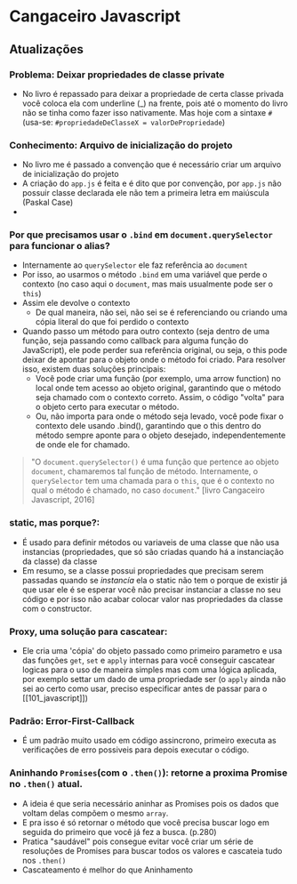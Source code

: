 # Cangaceiro Javascript

## Atualizações

### Problema: Deixar propriedades de classe __private__
- No livro é repassado para deixar a propriedade de certa classe privada você coloca ela com underline (_) na frente, pois até o momento do livro não se tinha como fazer isso nativamente. Mas hoje com a sintaxe ```#``` (usa-se: ```#propriedadeDeClasseX = valorDePropriedade```) 

### Conhecimento: Arquivo de inicialização do projeto
- No livro me é passado a convenção que é necessário criar um arquivo de inicialização do projeto
- A criação do `app.js` é feita e é dito que por convenção, por `app.js` não possuir classe declarada ele não tem a primeira letra em maiúscula (Paskal Case)
-  

### Por que precisamos usar o `.bind` em `document.querySelector` para funcionar o alias?
- Internamente ao `querySelector` ele faz referência ao `document`
- Por isso, ao usarmos o método `.bind` em uma variável que perde o contexto (no caso aqui o `document`, mas mais usualmente pode ser o `this`)
- Assim ele devolve o contexto 
  - De qual maneira, não sei, não sei se é referenciando ou criando uma cópia literal do que foi perdido o contexto
- Quando passo um método para outro contexto (seja dentro de uma função, seja passando como callback para alguma função do JavaScript), ele pode perder sua referência original, ou seja, o this pode deixar de apontar para o objeto onde o método foi criado. Para resolver isso, existem duas soluções principais:
  - Você pode criar uma função (por exemplo, uma arrow function) no local onde tem acesso ao objeto original, garantindo que o método seja chamado com o contexto correto. Assim, o código "volta" para o objeto certo para executar o método.
  - Ou, não importa para onde o método seja levado, você pode fixar o contexto dele usando .bind(), garantindo que o this dentro do método sempre aponte para o objeto desejado, independentemente de onde ele for chamado.
>"O `document.querySelector()` é uma função que pertence ao objeto `document`, chamaremos tal função de método. Internamente, o `querySelector` tem uma chamada para o `this`, que é o contexto no qual o método é chamado, no caso `document`."
[livro Cangaceiro Javascript, 2016]

### static, mas porque?:
- É usado para definir métodos ou variaveis de uma classe que não usa instancias (propriedades, que só são criadas quando há a instanciação da classe) da classe
- Em resumo, se a classe possui propriedades que precisam serem passadas quando se *instancía* ela o static não tem o porque de existir já que usar ele é se esperar você não precisar instanciar a classe no seu código e por isso não acabar colocar valor nas propriedades da classe com o constructor.

### Proxy, uma solução para cascatear:
- Ele cria uma 'cópia' do objeto passado como primeiro parametro e usa das funções `get`, `set` e `apply` internas para você conseguir cascatear logicas para o uso de maneira simples mas com uma lógica aplicada, por exemplo settar um dado de uma propriedade ser (o `apply` ainda não sei ao certo como usar, preciso especificar antes de passar para o [[101_javascript]])

### Padrão: __Error-First-Callback__
- É um padrão muito usado em código assincrono, primeiro executa as verificações de erro possiveis para depois executar o código.

### Aninhando `Promises`(com o `.then()`): retorne a proxima Promise no `.then()` atual.
- A ideia é que seria necessário aninhar as Promises pois os dados que voltam delas compõem o mesmo `array`.
- E pra isso é só retornar o método que você precisa buscar logo em seguida do primeiro que você já fez a busca. (p.280)
- Pratica "saudável" pois consegue evitar você criar um série de resoluções de Promises para buscar todos os valores e cascateia tudo nos `.then()`
- Cascateamento é melhor do que Aninhamento
